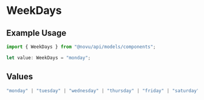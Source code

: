 # WeekDays

## Example Usage

```typescript
import { WeekDays } from "@novu/api/models/components";

let value: WeekDays = "monday";
```

## Values

```typescript
"monday" | "tuesday" | "wednesday" | "thursday" | "friday" | "saturday" | "sunday"
```